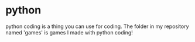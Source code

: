# python
python coding is a thing you can use for coding.
The folder in my repository named 'games' is games I made with python coding! 
